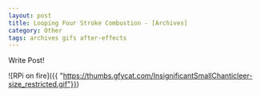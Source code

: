 ```yaml
---
layout: post
title: Looping Four Stroke Combustion - [Archives]
category: Other
tags: archives gifs after-effects
---
```


Write Post!

![RPi on fire]({{ "https://thumbs.gfycat.com/InsignificantSmallChanticleer-size_restricted.gif"}})
